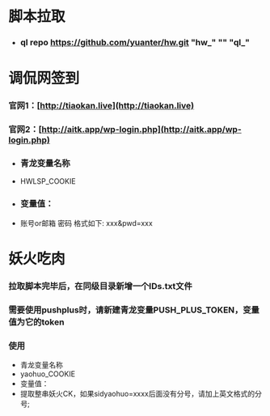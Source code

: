 # 脚本拉取
* ### ql repo https://github.com/yuanter/hw.git "hw_" "" "ql_"

# 调侃网签到
### 官网1：[http://tiaokan.live](http://tiaokan.live)
### 官网2：[http://aitk.app/wp-login.php](http://aitk.app/wp-login.php)
* ### 青龙变量名称  
* HWLSP_COOKIE
* ### 变量值：  
* 账号or邮箱 密码 格式如下: xxx&pwd=xxx

# 妖火吃肉
### 拉取脚本完毕后，在同级目录新增一个IDs.txt文件
### 需要使用pushplus时，请新建青龙变量PUSH_PLUS_TOKEN，变量值为它的token
### 使用
* 青龙变量名称  
* yaohuo_COOKIE
* 变量值：  
* 提取整串妖火CK，如果sidyaohuo=xxxx后面没有分号，请加上英文格式的分号;

